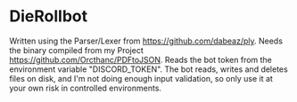 # DieRollbot

Written using the Parser/Lexer from https://github.com/dabeaz/ply. 
Needs the binary compiled from my Project https://github.com/Orcthanc/PDFtoJSON. 
Reads the bot token from the environment variable "DISCORD_TOKEN".
The bot reads, writes and deletes files on disk, and I'm not doing enough input validation, so only use it at your own risk in controlled environments.

